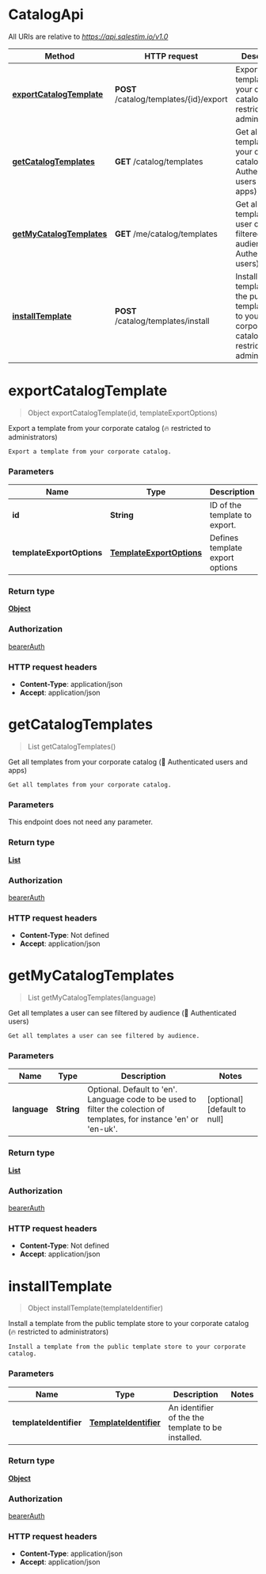 # CatalogApi

All URIs are relative to *https://api.salestim.io/v1.0*

Method | HTTP request | Description
------------- | ------------- | -------------
[**exportCatalogTemplate**](CatalogApi.md#exportCatalogTemplate) | **POST** /catalog/templates/{id}/export | Export a template from your corporate catalog (🔥 restricted to administrators)
[**getCatalogTemplates**](CatalogApi.md#getCatalogTemplates) | **GET** /catalog/templates | Get all templates from your corporate catalog (🔐 Authenticated users and apps)
[**getMyCatalogTemplates**](CatalogApi.md#getMyCatalogTemplates) | **GET** /me/catalog/templates | Get all templates a user can see filtered by audience (🔐 Authenticated users)
[**installTemplate**](CatalogApi.md#installTemplate) | **POST** /catalog/templates/install | Install a template from the public template store to your corporate catalog (🔥 restricted to administrators)


<a name="exportCatalogTemplate"></a>
# **exportCatalogTemplate**
> Object exportCatalogTemplate(id, templateExportOptions)

Export a template from your corporate catalog (🔥 restricted to administrators)

    Export a template from your corporate catalog.

### Parameters

Name | Type | Description  | Notes
------------- | ------------- | ------------- | -------------
 **id** | **String**| ID of the template to export. | [default to null]
 **templateExportOptions** | [**TemplateExportOptions**](..//Models/TemplateExportOptions.md)| Defines template export options | [optional]

### Return type

[**Object**](..//Models/object.md)

### Authorization

[bearerAuth](../README.md#bearerAuth)

### HTTP request headers

- **Content-Type**: application/json
- **Accept**: application/json

<a name="getCatalogTemplates"></a>
# **getCatalogTemplates**
> List getCatalogTemplates()

Get all templates from your corporate catalog (🔐 Authenticated users and apps)

    Get all templates from your corporate catalog.

### Parameters
This endpoint does not need any parameter.

### Return type

[**List**](..//Models/object.md)

### Authorization

[bearerAuth](../README.md#bearerAuth)

### HTTP request headers

- **Content-Type**: Not defined
- **Accept**: application/json

<a name="getMyCatalogTemplates"></a>
# **getMyCatalogTemplates**
> List getMyCatalogTemplates(language)

Get all templates a user can see filtered by audience (🔐 Authenticated users)

    Get all templates a user can see filtered by audience.

### Parameters

Name | Type | Description  | Notes
------------- | ------------- | ------------- | -------------
 **language** | **String**| Optional. Default to &#39;en&#39;. Language code to be used to filter the colection of templates, for instance &#39;en&#39; or &#39;en-uk&#39;. | [optional] [default to null]

### Return type

[**List**](..//Models/object.md)

### Authorization

[bearerAuth](../README.md#bearerAuth)

### HTTP request headers

- **Content-Type**: Not defined
- **Accept**: application/json

<a name="installTemplate"></a>
# **installTemplate**
> Object installTemplate(templateIdentifier)

Install a template from the public template store to your corporate catalog (🔥 restricted to administrators)

    Install a template from the public template store to your corporate catalog.

### Parameters

Name | Type | Description  | Notes
------------- | ------------- | ------------- | -------------
 **templateIdentifier** | [**TemplateIdentifier**](..//Models/TemplateIdentifier.md)| An identifier of the the template to be installed. |

### Return type

[**Object**](..//Models/object.md)

### Authorization

[bearerAuth](../README.md#bearerAuth)

### HTTP request headers

- **Content-Type**: application/json
- **Accept**: application/json

